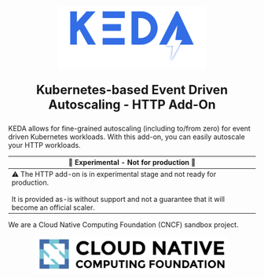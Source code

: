 <p align="center"><img src="https://github.com/kedacore/keda/raw/main/images/logos/keda-word-colour.png" width="300"/></p>

<p style="font-size: 25px" align="center"><b>Kubernetes-based Event Driven Autoscaling - HTTP Add-On</b></p>
<p style="font-size: 25px" align="center">

KEDA allows for fine-grained autoscaling (including to/from zero) for event driven Kubernetes workloads. With this add-on, you can easily autoscale your HTTP workloads.

| 🚧 **Experimental - Not for production** 🚧|
|---------------------------------------------|
| ⚠ The HTTP add-on is in experimental stage and not ready for production. <br /><br />It is provided as-is without support and not a guarantee that it will become an official scaler. |

We are a Cloud Native Computing Foundation (CNCF) sandbox project.
<p align="center"><img src="https://raw.githubusercontent.com/kedacore/keda/main/images/logo-cncf.svg" height="75px"></p>